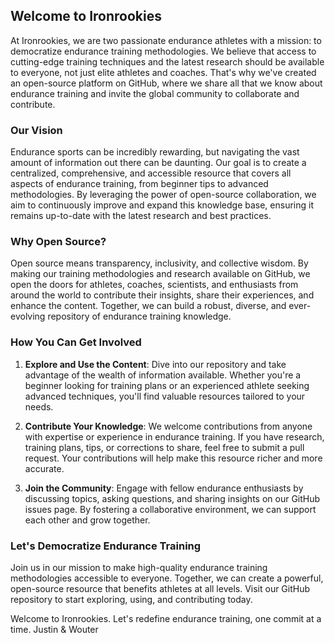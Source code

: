 ## Welcome to Ironrookies

At Ironrookies, we are two passionate endurance athletes with a mission: to democratize endurance training methodologies. 
We believe that access to cutting-edge training techniques and the latest research should be available to everyone, not just elite athletes and coaches. 
That's why we've created an open-source platform on GitHub, where we share all that we know about endurance training and invite the global community to collaborate and contribute.

### Our Vision

Endurance sports can be incredibly rewarding, but navigating the vast amount of information out there can be daunting. 
Our goal is to create a centralized, comprehensive, and accessible resource that covers all aspects of endurance training, from beginner tips to advanced methodologies. 
By leveraging the power of open-source collaboration, we aim to continuously improve and expand this knowledge base, ensuring it remains up-to-date with the latest research and best practices.

### Why Open Source?

Open source means transparency, inclusivity, and collective wisdom. 
By making our training methodologies and research available on GitHub, we open the doors for athletes, coaches, scientists, and enthusiasts from around the world to contribute their insights, share their experiences, and enhance the content. 
Together, we can build a robust, diverse, and ever-evolving repository of endurance training knowledge.

### How You Can Get Involved

1. **Explore and Use the Content**: 
Dive into our repository and take advantage of the wealth of information available. 
Whether you're a beginner looking for training plans or an experienced athlete seeking advanced techniques, you'll find valuable resources tailored to your needs.

2. **Contribute Your Knowledge**: 
We welcome contributions from anyone with expertise or experience in endurance training. 
If you have research, training plans, tips, or corrections to share, feel free to submit a pull request. 
Your contributions will help make this resource richer and more accurate.

3. **Join the Community**: 
Engage with fellow endurance enthusiasts by discussing topics, asking questions, and sharing insights on our GitHub issues page. 
By fostering a collaborative environment, we can support each other and grow together.

### Let's Democratize Endurance Training

Join us in our mission to make high-quality endurance training methodologies accessible to everyone. 
Together, we can create a powerful, open-source resource that benefits athletes at all levels. 
Visit our GitHub repository to start exploring, using, and contributing today.

Welcome to Ironrookies. Let's redefine endurance training, one commit at a time.
Justin & Wouter

